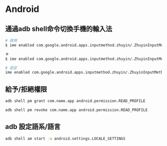 # Android

## 通過adb shell命令切換手機的輸入法

```bash
# 啟用
$ ime enabled com.google.android.apps.inputmethod.zhuyin/.ZhuyinInputMethodService

＃
$ ime enabled com.google.android.apps.inputmethod.zhuyin/.ZhuyinInputMethodService

# 設定
ime enabled com.google.android.apps.inputmethod.zhuyin/.ZhuyinInputMethodService
```

## 給予/拒絕權限

```bash
adb shell pm grant com.name.app android.permission.READ_PROFILE

adb shell pm revoke com.name.app android.permission.READ_PROFILE
```

## adb 設定語系/語言

```bash
adb shell am start -a android.settings.LOCALE_SETTINGS
```

